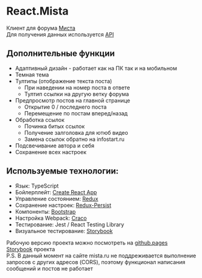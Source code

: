 # React.Mista

Клиент для форума [Миста](https://forum.mista.ru)<br>
Для получения данных используется [API](https://wiki.mista.ru/doku.php?id=life:forum:ajax-api)<br>

## Дополнительные функции
* Адаптивный дизайн - работает как на ПК так и на мобильном
* Темная тема
* Тултипы (отображение текста поста)
  * При наведении на номер поста в ответе
  * Тултип ссылки на другую ветку форума
* Предпросмотр постов на главной странице
  * Открытие 0 / последнего поста
  * Перемещение по постам вперед/назад
* Обработка ссылок
  * Починка битых ссылок
  * Получение залголовка для ютюб видео
  * Замена ссылок обратно на infostart.ru
* Подсвечивание автора и себя
* Сохранение всех настроек

## Используемые технологии:
* Язык: TypeScript
* Бойлерплейт:  [Create React App](https://github.com/facebookincubator/create-react-app)
* Управление состоянием: [Redux](https://redux.js.org/)
* Сохранение настроек: [Redux-Persist](https://www.npmjs.com/package/redux-persist)
* Компоненты: [Bootstrap](https://react-bootstrap.github.io/)
* Настройка Webpack: [Craco](https://craco.js.org/)
* Тестирование: Jest / React Testing Library
* Визуальное тестирование: [Storybook](https://storybook.js.org/)

Рабочую версию проекта можно посмотреть на [github.pages](https://a-sitnikov.github.io/react.mista/)<br>
[Storybook](https://64ca3f44dd931147ddba3ee9-ghjjzmgfpn.chromatic.com/) проекта<br>
P.S. В данный момент на сайте mista.ru не поддреживается выполнение запросов с других адресов (CORS), 
поэтому функционал написания сообщений и постов не работает